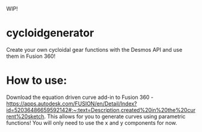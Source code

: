 WIP!

# cycloidgenerator
Create your own cycloidal gear functions with the Desmos API and use them in Fusion 360!

# How to use: 
Download the equation driven curve add-in to Fusion 360 - https://apps.autodesk.com/FUSION/en/Detail/Index?id=52036486659592142#:~:text=Description,created%20in%20the%20current%20sketch.
This allows for you to generate curves using parametric functions! You will only need to use the x and y components for now. 
